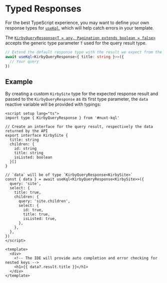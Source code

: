 # Typed Responses

For the best TypeScript experience, you may want to define your own response types for [`useKql`](/api/use-kql), which will help catch errors in your template.

The [`KirbyQueryResponse<T = any, Pagination extends boolean = false>`](/api/types-query-response) accepts the generic type parameter `T` used for the query result type.

```ts
// Extend the default response type with the result we expect from the query response
await useKql<KirbyQueryResponse<{ title: string }>>({
  // Your query
})
```

## Example

By creating a custom `KirbySite` type for the expected response result and passed to the `KirbyQueryResponse` as its first type parameter, the `data` reactive variable will be provided with typings:

```vue
<script setup lang="ts">
import type { KirbyQueryResponse } from '#nuxt-kql'

// Create an interface for the query result, respectively the data returned by the API
export interface KirbySite {
  title: string
  children: {
    id: string
    title: string
    isListed: boolean
  }[]
}

// `data` will be of type `KirbyQueryResponse<KirbySite>`
const { data } = await useKql<KirbyQueryResponse<KirbySite>>({
  query: 'site',
  select: {
    title: true,
    children: {
      query: 'site.children',
      select: {
        id: true,
        title: true,
        isListed: true,
      },
    },
  },
})
</script>

<template>
  <div>
    <!-- The IDE will provide auto completion and error checking for nested keys -->
    <h1>{{ data?.result.title }}</h1>
  </div>
</template>
```
